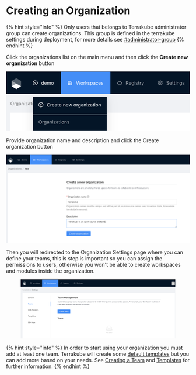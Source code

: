# Creating an Organization

{% hint style="info" %}
Only users that belongs to Terrakube administrator group can create organizations. This group is defined in the terrakube settings during deployment, for more details see [#administrator-group](../../getting-started/security.md#administrator-group "mention")
{% endhint %}

Click the organizations list on the main menu and then click the **Create new organization** button

![](<../../.gitbook/assets/image (292).png>)

Provide organization name and description and click the Create organization button

![](<../../.gitbook/assets/image (70).png>)

Then you will redirected to the Organization Settings page where you can define your teams, this is step is important so you can assign the permissions to users, otherwise you won't be able to create workspaces and modules inside the organization.

&#x20;

<figure><img src="../../.gitbook/assets/image (305).png" alt=""><figcaption></figcaption></figure>

{% hint style="info" %}
In order to start using your organization you must add at least one team. Terrakube will create some [default templates](templates/default-templates.md) but you can add more based on your needs. See [Creating a Team](team-management.md#creating-a-team) and [Templates](templates/#creating-a-template) for further information.
{% endhint %}
